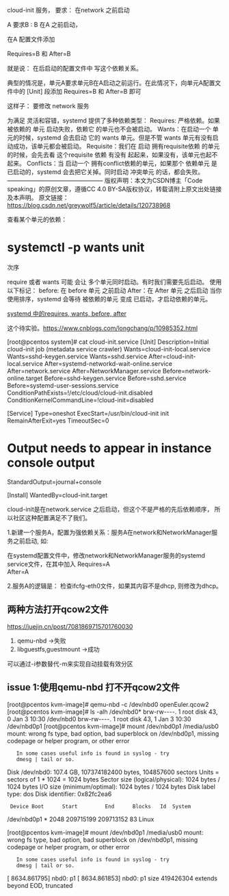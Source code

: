 

cloud-init 服务， 要求： 在network 之前启动 


A   要求B : B 在A 之前启动， 

在A 配置文件添加

Requires=B 和 After=B

就是说： 在后启动的配置文件中 写这个依赖关系。



典型的情况是，单元A要求单元B在A启动之前运行。在此情况下，向单元A配置文件中的 [Unit] 段添加 Requires=B 和 After=B 即可



这样子：  要修改 network 服务





为满足 灵活和容错，systemd 提供了多种依赖类型：
Requires: 严格依赖。如果被依赖的 单元 启动失败，依赖它 的单元也不会被启动。
Wants：在启动一个 单元的时候，systemd 会去启动 它的 wants 单元。但是不管 wants 单元有没有启动成功，该单元都会被启动。
Requisite：我们在 启动 拥有requisite依赖 的单元的时候，会先去看 这个requisite 依赖 有没有 起起来，如果没有，该单元也起不起来。
Conflicts：当 启动一个 拥有conflict依赖的单元，如果那个 依赖单元 是 已启动的，systemd 会去把它关掉。同时启动 冲突单元 的话，都会失败。
————————————————
版权声明：本文为CSDN博主「Code  speaking」的原创文章，遵循CC 4.0 BY-SA版权协议，转载请附上原文出处链接及本声明。
原文链接：https://blog.csdn.net/greywolf5/article/details/120738968


查看某个单元的依赖：
# systemctl -p wants unit

次序

require 或者 wants 可能 会让 多个单元同时启动。有时我们需要先后启动。
使用以下标记：
before: 在 before 单元 之前启动
After：在 After 单元 之后启动
当你使用排序，systemd 会等待 被依赖的单元 变成 已启动，才启动依赖的单元。
 
[systemd 中的requires, wants, before, after](https://www.cnblogs.com/longchang/p/10985352.html)

这个待实验。https://www.cnblogs.com/longchang/p/10985352.html


[root@pcentos system]# cat cloud-init.service
[Unit]
Description=Initial cloud-init job (metadata service crawler)
Wants=cloud-init-local.service
Wants=sshd-keygen.service
Wants=sshd.service
After=cloud-init-local.service
After=systemd-networkd-wait-online.service
After=network.service
After=NetworkManager.service
Before=network-online.target
Before=sshd-keygen.service
Before=sshd.service
Before=systemd-user-sessions.service
ConditionPathExists=!/etc/cloud/cloud-init.disabled
ConditionKernelCommandLine=!cloud-init=disabled

[Service]
Type=oneshot
ExecStart=/usr/bin/cloud-init init
RemainAfterExit=yes
TimeoutSec=0

# Output needs to appear in instance console output
StandardOutput=journal+console

[Install]
WantedBy=cloud-init.target

cloud-init是在network.service 之后启动，但这个不是严格的先后依赖顺序， 所以社区这种配置满足不了我们。 

1.新建一个服务A，配置为强依赖关系：服务A在network和NetworkManager服务之前启动, 如:

在systemd配置文件中，修改network和NetworkManager服务的systemd service文件，在其中加入
Requires=A  
After=A 

2.服务A的逻辑是： 检查ifcfg-eth0文件，如果其内容不是dhcp, 则修改为dhcp。 






## 两种方法打开qcow2文件

https://juejin.cn/post/7081869715701760030

1. qemu-nbd ->失败
2. libguestfs,guestmount ->成功

可以通过-i参数替代-m来实现自动挂载有效分区



## issue 1:使用qemu-nbd 打不开qcow2文件

[root@pcentos kvm-image]# qemu-nbd -c /dev/nbd0  openEuler.qcow2 
[root@pcentos kvm-image]# ls -alh /dev/nbd0*
brw-rw----. 1 root disk 43, 0 Jan  3 10:30 /dev/nbd0
brw-rw----. 1 root disk 43, 1 Jan  3 10:30 /dev/nbd0p1
[root@pcentos kvm-image]# mount /dev/nbd0p1 /media/usb0
mount: wrong fs type, bad option, bad superblock on /dev/nbd0p1,
       missing codepage or helper program, or other error

       In some cases useful info is found in syslog - try
       dmesg | tail or so.


Disk /dev/nbd0: 107.4 GB, 107374182400 bytes, 104857600 sectors
Units = sectors of 1 * 1024 = 1024 bytes
Sector size (logical/physical): 1024 bytes / 1024 bytes
I/O size (minimum/optimal): 1024 bytes / 1024 bytes
Disk label type: dos
Disk identifier: 0x82fc2ea6

     Device Boot      Start         End      Blocks   Id  System
/dev/nbd0p1   *        2048   209715199   209713152   83  Linux

[root@pcentos kvm-image]# mount /dev/nbd0p1 /media/usb0
mount: wrong fs type, bad option, bad superblock on /dev/nbd0p1,
       missing codepage or helper program, or other error

       In some cases useful info is found in syslog - try
       dmesg | tail or so.

[ 8634.861795]  nbd0: p1
[ 8634.861853] nbd0: p1 size 419426304 extends beyond EOD, truncated